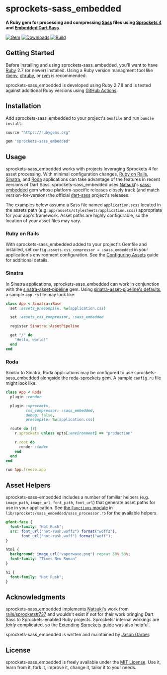 # sprockets-sass_embedded

**A Ruby gem for processing and compressing [Sass](https://sass-lang.com) files using [Sprockets 4](https://github.com/rails/sprockets) and [Embedded Dart Sass](https://github.com/ntkme/sass-embedded-host-ruby).**

[![Gem](https://img.shields.io/gem/v/sprockets-sass_embedded.svg?logo=rubygems&style=for-the-badge)](https://rubygems.org/gems/sprockets-sass_embedded)
[![Downloads](https://img.shields.io/gem/dt/sprockets-sass_embedded.svg?logo=rubygems&style=for-the-badge)](https://rubygems.org/gems/sprockets-sass_embedded)
[![Build](https://img.shields.io/github/actions/workflow/status/jgarber623/sprockets-sass_embedded/ci.yml?branch=main&logo=github&style=for-the-badge)](https://github.com/jgarber623/sprockets-sass_embedded/actions/workflows/ci.yml)

## Getting Started

Before installing and using sprockets-sass_embedded, you'll want to have [Ruby](https://www.ruby-lang.org) 2.7 (or newer) installed. Using a Ruby version managment tool like [rbenv](https://github.com/rbenv/rbenv), [chruby](https://github.com/postmodern/chruby), or [rvm](https://github.com/rvm/rvm) is recommended.

sprockets-sass_embedded is developed using Ruby 2.7.8 and is tested against additional Ruby versions using [GitHub Actions](https://github.com/jgarber623/sprockets-sass_embedded/actions).

## Installation

Add sprockets-sass_embedded to your project's `Gemfile` and run `bundle install`:

```ruby
source "https://rubygems.org"

gem "sprockets-sass_embedded"
```

## Usage

sprockets-sass_embedded works with projects leveraging Sprockets 4 for asset processing. With minimal configuration changes, [Ruby on Rails](https://rubyonrails.org), [Sinatra](https://sinatrarb.com), and [Roda](http://roda.jeremyevans.net) applications can take advantage of the features in recent versions of Dart Sass. sprockets-sass_embedded uses [Natsuki](https://github.com/ntkme)'s [sass-embedded](https://github.com/ntkme/sass-embedded-host-ruby) gem whose platform-specific releases closely track (and match version-for-version) the official [dart-sass](https://github.com/sass/dart-sass) project's releases.

The examples below assume a Sass file named `application.scss` located in the assets path (e.g. `app/assets/stylesheets/application.scss`) appropriate for your app's framework. Asset paths are highly configurable, so the location of your asset files may vary.

### Ruby on Rails

With sprockets-sass_embedded added to your project's Gemfile and installed, set `config.assets.css_compressor = :sass_embedded` in your application's environment configuration. See the [Configuring Assets](https://guides.rubyonrails.org/configuring.html#configuring-assets) guide for additional details.

### Sinatra

In Sinatra applications, sprockets-sass_embedded can work in conjunction with the [sinatra-asset-pipeline](https://rubygems.org/gems/sinatra-asset-pipeline) gem. Using [sinatra-asset-pipeline's defaults](https://github.com/kalasjocke/sinatra-asset-pipeline/blob/master/lib/sinatra/asset_pipeline.rb#L7-L18), a sample `app.rb` file may look like:

```ruby
class App < Sinatra::Base
  set :assets_precompile, %w(application.css)

  set :assets_css_compressor, :sass_embedded

  register Sinatra::AssetPipeline

  get "/" do
    "Hello, world!"
  end
end
```

### Roda

Similar to Sinatra, Roda applications may be configured to use sprockets-sass_embedded alongside the [roda-sprockets](https://rubygems.org/gems/roda-sprockets) gem. A sample `config.ru` file might look like:

```ruby
class App < Roda
  plugin :render

  plugin :sprockets,
         css_compressor: :sass_embedded,
         debug: false,
         precompile: %w[application.css]

  route do |r|
    r.sprockets unless opts[:environment] == "production"

    r.root do
      render :index
    end
  end
end

run App.freeze.app
```

## Asset Helpers

sprockets-sass-embedded includes a number of familiar helpers (e.g. `image_path`, `image_url`, `font_path`, `font_url`) that generate asset paths for use in your application. See [the `Functions` module](https://github.com/jgarber623/sprockets-sass_embedded/blob/main/lib/sprockets/sass_embedded/sass_processor.rb#L144-L318) in `lib/sprockets/sass_embedded/sass_processor.rb` for the available helpers.

```scss
@font-face {
  font-family: "Hot Rush";
  src: font_url("hot-rush.woff2") format("woff2"),
       font_url("hot-rush.woff") format("woff");
}

html {
  background: image_url("vaporwave.png") repeat 50% 50%;
  font-family: "Times New Roman"
}

h1 {
  font-family: "Hot Rush";
}
```

## Acknowledgments

sprockets-sass_embedded implements [Natsuki](https://github.com/ntkme)'s work from [rails/sprockets#737](https://github.com/rails/sprockets/pull/737) and wouldn't exist if not for their work bringing Dart Sass to Sprockets-enabled Ruby projects. Sprockets' internal workings are _fairly_ complicated, so the [Extending Sprockets guide](https://github.com/rails/sprockets/blob/main/guides/extending_sprockets.md) was also helpful.

sprockets-sass_embedded is written and maintained by [Jason Garber](https://sixtwothree.org).

## License

sprockets-sass_embedded is freely available under the [MIT License](https://opensource.org/licenses/MIT). Use it, learn from it, fork it, improve it, change it, tailor it to your needs.
